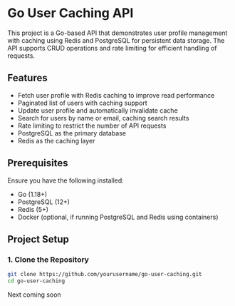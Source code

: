 # Go User Caching API

This project is a Go-based API that demonstrates user profile management with caching using Redis and PostgreSQL for persistent data storage. The API supports CRUD operations and rate limiting for efficient handling of requests.

## Features

- Fetch user profile with Redis caching to improve read performance
- Paginated list of users with caching support
- Update user profile and automatically invalidate cache
- Search for users by name or email, caching search results
- Rate limiting to restrict the number of API requests
- PostgreSQL as the primary database
- Redis as the caching layer

## Prerequisites

Ensure you have the following installed:

- Go (1.18+)
- PostgreSQL (12+)
- Redis (5+)
- Docker (optional, if running PostgreSQL and Redis using containers)

## Project Setup

### 1. Clone the Repository

```bash
git clone https://github.com/yourusername/go-user-caching.git
cd go-user-caching
```
Next coming soon 
